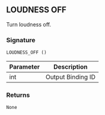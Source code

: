 ## LOUDNESS OFF
 
Turn loudness off.


### Signature

`LOUDNESS_OFF ()`


| Parameter | Description |
| --- | --- |
| int | Output Binding ID |


### Returns

`None`